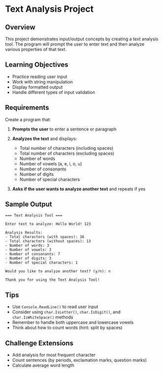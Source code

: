 # Text Analysis Project

## Overview
This project demonstrates input/output concepts by creating a text analysis tool. The program will prompt the user to enter text and then analyze various properties of that text.

## Learning Objectives
- Practice reading user input
- Work with string manipulation
- Display formatted output
- Handle different types of input validation

## Requirements
Create a program that:

1. **Prompts the user** to enter a sentence or paragraph
2. **Analyzes the text** and displays:
   - Total number of characters (including spaces)
   - Total number of characters (excluding spaces)
   - Number of words
   - Number of vowels (a, e, i, o, u)
   - Number of consonants
   - Number of digits
   - Number of special characters

3. **Asks if the user wants to analyze another text** and repeats if yes

## Sample Output
```
=== Text Analysis Tool ===

Enter text to analyze: Hello World! 123

Analysis Results:
- Total characters (with spaces): 16
- Total characters (without spaces): 13
- Number of words: 3
- Number of vowels: 3
- Number of consonants: 7
- Number of digits: 3
- Number of special characters: 1

Would you like to analyze another text? (y/n): n

Thank you for using the Text Analysis Tool!
```

## Tips
- Use `Console.ReadLine()` to read user input
- Consider using `char.IsLetter()`, `char.IsDigit()`, and `char.IsWhiteSpace()` methods
- Remember to handle both uppercase and lowercase vowels
- Think about how to count words (hint: split by spaces)

## Challenge Extensions
- Add analysis for most frequent character
- Count sentences (by periods, exclamation marks, question marks)
- Calculate average word length